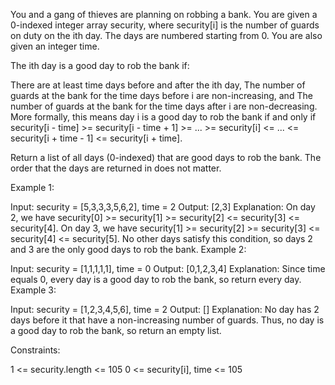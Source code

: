 You and a gang of thieves are planning on robbing a bank. You are given a 0-indexed integer array security, where security[i] is the number of guards on duty on the ith day. The days are numbered starting from 0. You are also given an integer time.

The ith day is a good day to rob the bank if:

There are at least time days before and after the ith day,
The number of guards at the bank for the time days before i are non-increasing, and
The number of guards at the bank for the time days after i are non-decreasing.
More formally, this means day i is a good day to rob the bank if and only if security[i - time] >= security[i - time + 1] >= ... >= security[i] <= ... <= security[i + time - 1] <= security[i + time].

Return a list of all days (0-indexed) that are good days to rob the bank. The order that the days are returned in does not matter.

 

Example 1:

Input: security = [5,3,3,3,5,6,2], time = 2
Output: [2,3]
Explanation:
On day 2, we have security[0] >= security[1] >= security[2] <= security[3] <= security[4].
On day 3, we have security[1] >= security[2] >= security[3] <= security[4] <= security[5].
No other days satisfy this condition, so days 2 and 3 are the only good days to rob the bank.
Example 2:

Input: security = [1,1,1,1,1], time = 0
Output: [0,1,2,3,4]
Explanation:
Since time equals 0, every day is a good day to rob the bank, so return every day.
Example 3:

Input: security = [1,2,3,4,5,6], time = 2
Output: []
Explanation:
No day has 2 days before it that have a non-increasing number of guards.
Thus, no day is a good day to rob the bank, so return an empty list.
 

Constraints:

1 <= security.length <= 105
0 <= security[i], time <= 105